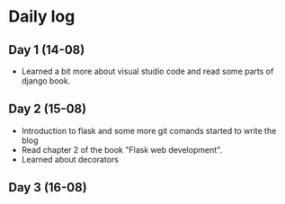 # Daily log

## Day 1 (14-08)

* Learned a bit more about visual studio code and read some parts of django book.

## Day 2 (15-08)

* Introduction to flask and some more git comands started to write the blog
* Read chapter 2 of the book "Flask web development".
* Learned about decorators 

## Day 3 (16-08)
